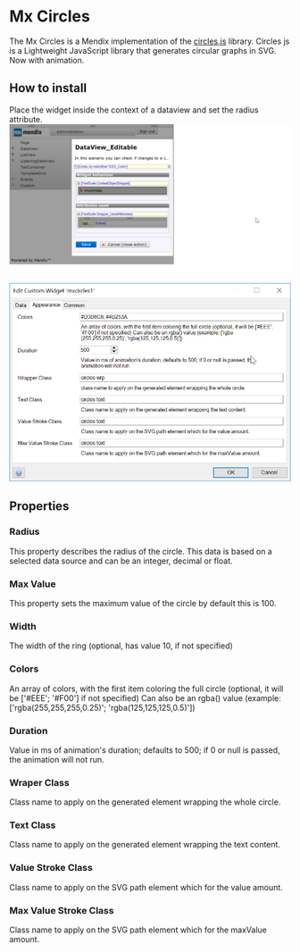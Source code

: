 # Mx Circles

The Mx Circles is a Mendix implementation of the [circles.js](https://github.com/lugolabs/circles) library. 
Circles js is a Lightweight JavaScript library that generates circular graphs in SVG. Now with animation.

## How to install
Place the widget inside the context of a dataview and set the radius attribute.
![Install Image][1]

![Attribute Image][2]

## Properties
### Radius
This property describes the radius of the circle. This data is based on a selected data source and can be an integer, decimal or float.

### Max Value
This property sets the maximum value of the circle by default this is 100.

### Width
The width of the ring (optional, has value 10, if not specified)

### Colors
An array of colors, with the first item coloring the full circle (optional, it will be ['#EEE'; '#F00'] if not specified) Can also be an rgba() value (example: ['rgba(255,255,255,0.25)'; 'rgba(125,125,125,0.5)'])

### Duration
Value in ms of animation's duration; defaults to 500; if 0 or null is passed, the animation will not run.

### Wraper Class
Class name to apply on the generated element wrapping the whole circle.

### Text Class
Class name to apply on the generated element wrapping the text content.

### Value Stroke Class
Class name to apply on the SVG path element which for the value amount.

### Max Value Stroke Class
Class name to apply on the SVG path element which for the maxValue amount.

[1]: docs/images/mxcirclesinstall.png
[2]: docs/images/mxcirclesattribute.png